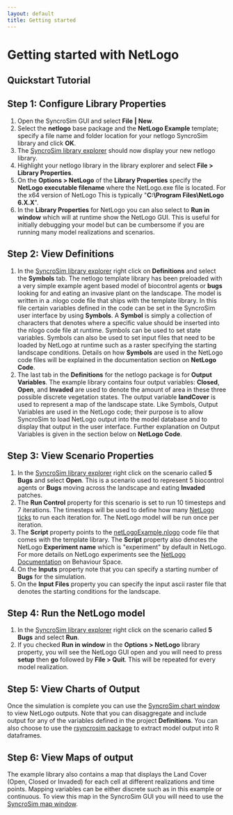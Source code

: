 ```yaml
---
layout: default
title: Getting started
---
```


# Getting started with **NetLogo**

## Quickstart Tutorial

## **Step 1: Configure Library Properties**
1. Open the SyncroSim GUI and select **File** **|** **New**.
2. Select the **netlogo** base package and the **NetLogo Example** template; specify a file name and folder location for your netlogo SyncroSim library and click **OK**.
3. The [SyncroSim library explorer](http://docs.syncrosim.com/how_to_guides/library_explorer_overview.html) should now display your new netlogo library.
4. Highlight your netlogo library in the library explorer and select **File > Library Properties**.
5. On the **Options > NetLogo** of the **Library Properties** specify the **NetLogo executable filename** where the NetLogo.exe file is located. For the x64 version of NetLogo This is typically "**C:\Program Files\NetLogo 6.X.X**".
6. In the **Library Properties** for NetLogo you can also select to **Run in window** which will at runtime show the NetLogo GUI. This is useful for initially debugging your model but can be cumbersome if you are running many model realizations and scenarios.

## **Step 2: View Definitions**
1. In the [SyncroSim library explorer](http://docs.syncrosim.com/how_to_guides/library_explorer_overview.html) right click on **Definitions** and select the **Symbols** tab. The netlogo template library has been preloaded with a very simple example agent based model of biocontrol agents or **bugs** looking for and eating an invasive plant on the landscape. The model is written in a .nlogo code file that ships with the template library. In this file certain variables defined in the code can be set in the SyncroSim user interface by using **Symbols**. A **Symbol** is simply a collection of characters that denotes where a specific value should be inserted into the nlogo code file at runtime. Symbols can be used to set state variables. Symbols can also be used to set input files that need to be loaded by NetLogo at runtime such as a raster specifying the starting landscape conditions. Details on how **Symbols** are used in the NetLogo code files will be explained in the documentation section on **NetLogo Code**.
2. The last tab in the **Definitions** for the netlogo package is for **Output Variables**. The example library contains four output variables: **Closed**, **Open**, and **Invaded** are used to denote the amount of area in these three possible discrete vegetation states. The output variable **landCover** is used to represent a map of the landscape state. Like Symbols, Output Variables are used in the NetLogo code; their purpose is to allow SyncroSim to load NetLogo output into the model database and to display that output in the user interface. Further explanation on Output Variables is given in the section below on **NetLogo Code**.

## **Step 3: View Scenario Properties**
1. In the [SyncroSim library explorer](http://docs.syncrosim.com/how_to_guides/library_explorer_overview.html) right click on the scenario called **5 Bugs** and select **Open**. This is a scenario used to represent 5 biocontrol agents or **Bugs** moving across the landscape and eating **Invaded** patches.
2. The **Run Control** property for this scenario is set to run 10 timesteps and 7 iterations. The timesteps will be used to define how many [NetLogo ticks](http://ccl.northwestern.edu/netlogo/docs/dictionary.html#tick) to run each iteration for. The NetLogo model will be run once per iteration.
3. The **Script** property points to the [netLogoExample.nlogo](https://github.com/ApexRMS/netlogo/blob/master/src/Templates/netlogo-example.ssim.input/Scenario-1/netlogo_Script/netLogoExample.nlogo) code file that comes with the template library. The **Script** property also denotes the NetLogo **Experiment name** which is "experiment" by default in NetLogo. For more details on NetLogo experiments see the [NetLogo Documentation](https://ccl.northwestern.edu/netlogo/2.0.0/docs/behaviorspace.html) on Behaviour Space.
4. On the **Inputs** property note that you can specify a starting number of **Bugs** for the simulation.
5. On the **Input Files** property you can specify the input ascii raster file that denotes the starting conditions for the landscape.

## **Step 4: Run the NetLogo model**
1. In the [SyncroSim library explorer](http://docs.syncrosim.com/how_to_guides/library_explorer_overview.html) right click on the scenario called **5 Bugs** and select **Run**.
2. If you checked **Run in window** in the **Options > NetLogo** library property, you will see the NetLogo GUI open and you will need to press **setup** then **go** followed by **File > Quit**. This will be repeated for every model realization.

## **Step 5: View Charts of Output**
Once the simulation is complete you can use the [SyncroSim chart window](http://docs.syncrosim.com/how_to_guides/results_chart_window.html) to view NetLogo outputs. Note that you can disaggregate and include output for any of the variables defined in the project **Definitions**. You can also choose to use the [rsyncrosim package](https://syncrosim.com/r-package/) to extract model output into R dataframes.

## **Step 6: View Maps of output**
The example library also contains a map that displays the Land Cover (Open, Closed or Invaded) for each cell at different realizations and time points. Mapping variables can be either discrete such as in this example or continuous. To view this map in the SyncroSim GUI you will need to use the [SyncroSim map window](http://docs.syncrosim.com/how_to_guides/results_map_window.html).
